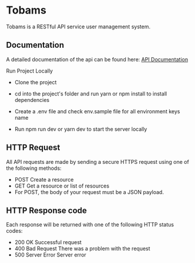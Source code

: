
# Tobams
Tobams is a RESTful API service user management system.

## Documentation

A detailed documentation of the api can be found here: [API Documentation](https://documenter.getpostman.com/view/11971882/2s9XxsUvoU)


Run Project Locally

- Clone the project

- cd into the project's folder and run yarn or npm install to install dependencies

- Create a .env file and check  env.sample file for all environment keys name

- Run npm run dev or yarn dev to start the server locally


## HTTP Request
All API requests are made by sending a secure HTTPS request using one of the following methods:

- POST Create a resource
- GET Get a resource or list of resources
- For POST, the body of your request must be a JSON payload.

## HTTP Response code
Each response will be returned with one of the following HTTP status codes:

- 200 OK Successful request
- 400 Bad Request There was a problem with the request
- 500 Server Error Server error
